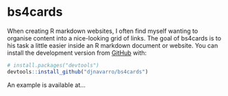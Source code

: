 
<!-- README.md is generated from README.Rmd. Please edit that file -->

# bs4cards

<!-- badges: start -->

<!-- badges: end -->

When creating R markdown websites, I often find myself wanting to
organise content into a nice-looking grid of links. The goal of bs4cards
is to his task a little easier inside an R markdown document or website.
You can install the development version from
[GitHub](https://github.com/) with:

``` r
# install.packages("devtools")
devtools::install_github("djnavarro/bs4cards")
```

An example is available at…
